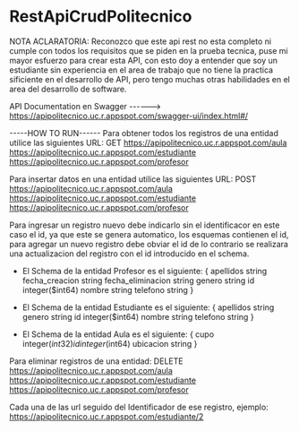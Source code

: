# RestApiCrudPolitecnico
NOTA ACLARATORIA: Reconozco que este api rest no esta completo ni cumple con todos los requisitos que se piden en la prueba tecnica, 
puse mi mayor esfuerzo para crear esta API, con esto doy a entender que soy un estudiante sin experiencia en el area de trabajo que no tiene la practica sificiente en el 
desarrollo de API, pero tengo muchas otras habilidades en el area del desarrollo de software.

API Documentation en Swagger ------> https://apipolitecnico.uc.r.appspot.com/swagger-ui/index.html#/ 

-----HOW TO RUN------
Para obtener todos los registros de una entidad utilice las siguientes URL:
GET
https://apipolitecnico.uc.r.appspot.com/aula
https://apipolitecnico.uc.r.appspot.com/estudiante
https://apipolitecnico.uc.r.appspot.com/profesor

Para insertar datos en una entidad utilice las siguientes URL:
POST
https://apipolitecnico.uc.r.appspot.com/aula
https://apipolitecnico.uc.r.appspot.com/estudiante
https://apipolitecnico.uc.r.appspot.com/profesor

Para ingresar un registro nuevo debe indicarlo sin el identificacor en este caso el id,
ya que este se genera automatico, los esquemas contienen el id, para agregar un nuevo registro
debe obviar el id de lo contrario se realizara una actualizacion del registro con el id introducido en el schema.

- El Schema de la entidad Profesor es el siguiente:
{
apellidos	        string
fecha_creacion	  string
fecha_eliminacion	string
genero	          string
id	              integer($int64)
nombre	          string
telefono	        string
}

- El Schema de la entidad Estudiante es el siguiente:
{
apellidos	  string
genero	    string
id	        integer($int64)
nombre	    string
telefono	  string
}
- El Schema de la entidad Aula es el siguiente:
{
cupo	     integer($int32)
id	       integer($int64)
ubicacion	 string
}


Para eliminar registros de una entidad:
DELETE
https://apipolitecnico.uc.r.appspot.com/aula
https://apipolitecnico.uc.r.appspot.com/estudiante
https://apipolitecnico.uc.r.appspot.com/profesor

Cada una de las url seguido del Identificador de ese registro, ejemplo:
https://apipolitecnico.uc.r.appspot.com/estudiante/2




